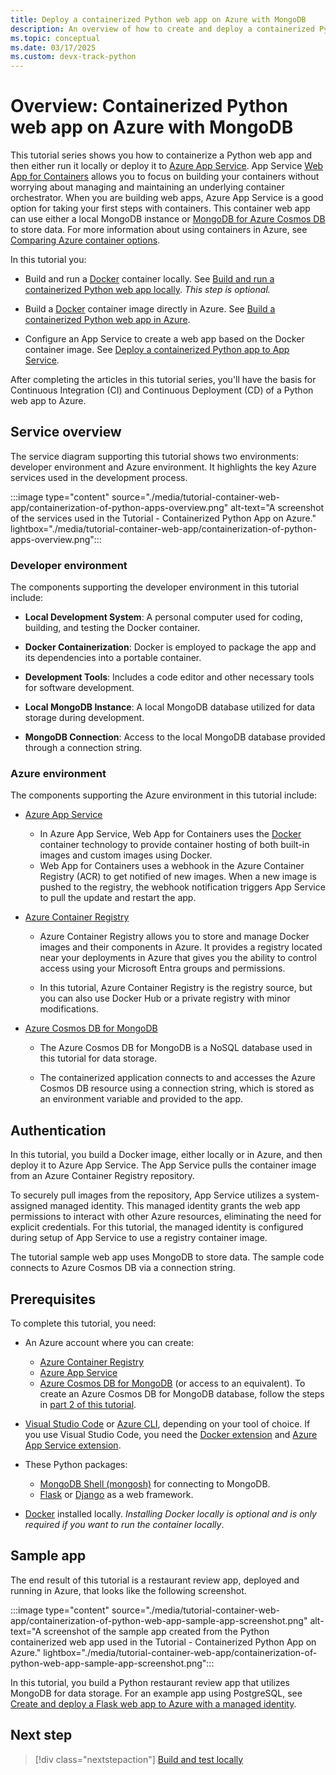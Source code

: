 ```yaml
---
title: Deploy a containerized Python web app on Azure with MongoDB
description: An overview of how to create and deploy a containerized Python web app (Django or Flask) on Azure App Service with MongoDB.
ms.topic: conceptual
ms.date: 03/17/2025
ms.custom: devx-track-python
---
```


# Overview: Containerized Python web app on Azure with MongoDB

This tutorial series shows you how to containerize a Python web app and then either run it locally or deploy it to [Azure App Service][1]. App Service [Web App for Containers][3] allows you to focus on building your containers without worrying about managing and maintaining an underlying container orchestrator. When you are building web apps, Azure App Service is a good option for taking your first steps with containers. This container web app can use either a local MongoDB instance or [MongoDB for Azure Cosmos DB][2] to store data. For more information about using containers in Azure, see [Comparing Azure container options](/azure/container-apps/compare-options).

In this tutorial you:

* Build and run a [Docker][4] container locally. See [Build and run a containerized Python web app locally](tutorial-containerize-deploy-python-web-app-azure-02.md). *This step is optional.*

* Build a [Docker][4] container image directly in Azure. See [Build a containerized Python web app in Azure](tutorial-containerize-deploy-python-web-app-azure-03.md).

* Configure an App Service to create a web app based on the Docker container image. See [Deploy a containerized Python app to App Service](tutorial-containerize-deploy-python-web-app-azure-04.md).

After completing the articles in this tutorial series, you'll have the basis for Continuous Integration (CI) and Continuous Deployment (CD) of a Python web app to Azure.

## Service overview

The service diagram supporting this tutorial shows two environments: developer environment and Azure environment. It highlights the key Azure services used in the development process.

:::image type="content" source="./media/tutorial-container-web-app/containerization-of-python-apps-overview.png" alt-text="A screenshot of the services used in the Tutorial - Containerized Python App on Azure." lightbox="./media/tutorial-container-web-app/containerization-of-python-apps-overview.png":::

### Developer environment

The components supporting the developer environment in this tutorial include:

* **Local Development System**: A personal computer used for coding, building, and testing the Docker container.

* **Docker Containerization**: Docker is employed to package the app and its dependencies into a portable container.

* **Development Tools**: Includes a code editor and other necessary tools for software development.

* **Local MongoDB Instance**: A local MongoDB database utilized for data storage during development.

* **MongoDB Connection**: Access to the local MongoDB database provided through a connection string.

### Azure environment

The components supporting the Azure environment in this tutorial include:

* [Azure App Service][1]

  * In Azure App Service, Web App for Containers uses the [Docker][4] container technology to provide container hosting of both built-in images and custom images using Docker.
  * Web App for Containers uses a webhook in the Azure Container Registry (ACR) to get notified of new images. When a new image is pushed to the registry, the webhook notification triggers App Service to pull the update and restart the app.

* [Azure Container Registry][11]

  * Azure Container Registry allows you to store and manage Docker images and their components in Azure. It provides a registry located near your deployments in Azure that gives you the ability to control access using your Microsoft Entra groups and permissions.

  * In this tutorial, Azure Container Registry is the registry source, but you can also use Docker Hub or a private registry with minor modifications.

* [Azure Cosmos DB for MongoDB][2]

  * The Azure Cosmos DB for MongoDB is a NoSQL database used in this tutorial for data storage.

  * The containerized application connects to and accesses the Azure Cosmos DB resource using a connection string, which is stored as an environment variable and provided to the app.

## Authentication

In this tutorial, you build a Docker image, either locally or in Azure, and then deploy it to Azure App Service. The App Service pulls the container image from an Azure Container Registry repository.

To securely pull images from the repository, App Service utilizes a system-assigned managed identity. This managed identity grants the web app permissions to interact with other Azure resources, eliminating the need for explicit credentials. For this tutorial, the managed identity is configured during setup of App Service to use a registry container image.

The tutorial sample web app uses MongoDB to store data. The sample code connects to Azure Cosmos DB via a connection string.

## Prerequisites

To complete this tutorial, you need:

* An Azure account where you can create:

  * [Azure Container Registry][11]
  * [Azure App Service][1]
  * [Azure Cosmos DB for MongoDB][2] (or access to an equivalent). To create an Azure Cosmos DB for MongoDB database, follow the steps in [part 2 of this tutorial](tutorial-containerize-deploy-python-web-app-azure-02.md?tabs=mongodb-azure#tabpanel_3_mongodb-azure).

* [Visual Studio Code][16] or [Azure CLI][17], depending on your tool of choice. If you use Visual Studio Code, you need the [Docker extension][6] and [Azure App Service extension][7].

* These Python packages:

  * [MongoDB Shell (mongosh)][8] for connecting to MongoDB.
  * [Flask][9] or [Django][10] as a web framework.

* [Docker][4] installed locally. *Installing Docker locally is optional and is only required if you want to run the container locally*.

## Sample app

The end result of this tutorial is a restaurant review app, deployed and running in Azure, that looks like the following screenshot.

:::image type="content" source="./media/tutorial-container-web-app/containerization-of-python-web-app-sample-app-screenshot.png" alt-text="A screenshot of the sample app created from the Python containerized web app used in the Tutorial - Containerized Python App on Azure." lightbox="./media/tutorial-container-web-app/containerization-of-python-web-app-sample-app-screenshot.png":::

In this tutorial, you build a Python restaurant review app that utilizes MongoDB for data storage. For an example app using PostgreSQL, see [Create and deploy a Flask web app to Azure with a managed identity](./tutorial-python-managed-identity-cli.md).

## Next step

> [!div class="nextstepaction"]
> [Build and test locally](tutorial-containerize-deploy-python-web-app-azure-02.md)

[1]: https://azure.microsoft.com/services/app-service/
[2]: /azure/cosmos-db/mongodb/mongodb-introduction
[3]: https://azure.microsoft.com/services/app-service/containers/
[4]: https://www.docker.com/
[5]: /azure/active-directory/managed-identities-azure-resources/overview
[6]: https://marketplace.visualstudio.com/items?itemName=ms-azuretools.vscode-docker
[7]: https://marketplace.visualstudio.com/items?itemName=ms-azuretools.vscode-azureappservice
[8]: https://www.mongodb.com/docs/mongodb-shell/
[9]: https://flask.palletsprojects.com/
[10]: https://www.djangoproject.com/
[11]: https://azure.microsoft.com/services/container-registry/
[12]: /azure/cosmos-db/mongodb/create-mongodb-python
[13]: /azure/cosmos-db/scripts/cli/mongodb/create
[14]: /azure/cosmos-db/scripts/powershell/mongodb/create
[15]: https://marketplace.visualstudio.com/items?itemName=ms-azuretools.vscode-cosmosdb
[16]: https://code.visualstudio.com/
[17]: /cli/azure/what-is-azure-cli
